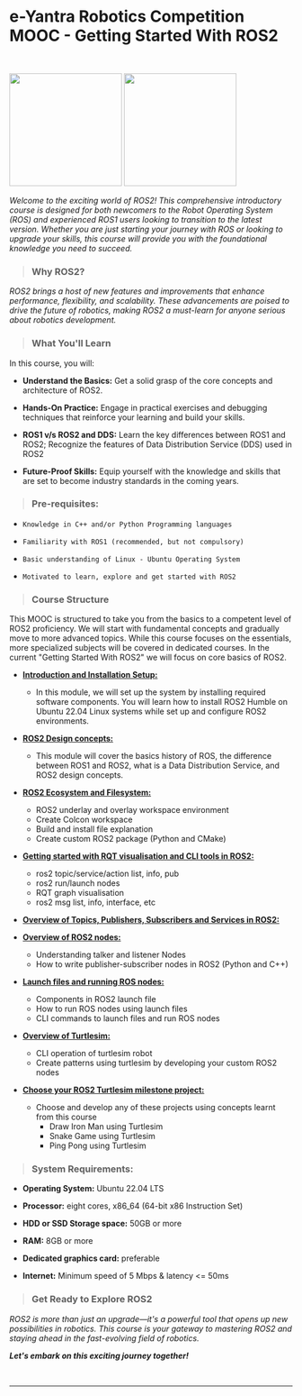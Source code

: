# e-Yantra Robotics Competition MOOC - Getting Started With ROS2

</br>

<p float="auto">
<img height="200px" src="https://res.cloudinary.com/canonical/image/fetch/f_auto,q_auto,fl_sanitize,c_fill,w_2000,h_936/https://ubuntu.com/wp-content/uploads/a2df/ubuntu-robotics-ros2.png" />
<img height="200px" src="https://docs.ros.org/en/humble/_static/humble-small.png" />
</p>

*Welcome to the exciting world of ROS2! This comprehensive introductory course is designed for both newcomers to the Robot Operating System (ROS) and experienced ROS1 users looking to transition to the latest version. Whether you are just starting your journey with ROS or looking to upgrade your skills, this course will provide you with the foundational knowledge you need to succeed.*

> ### Why ROS2?

*ROS2 brings a host of new features and improvements that enhance performance, flexibility, and scalability. These advancements are poised to drive the future of robotics, making ROS2 a must-learn for anyone serious about robotics development.*

> ### What You'll Learn

In this course, you will:

* **Understand the Basics:** Get a solid grasp of the core concepts and architecture of ROS2.

* **Hands-On Practice:** Engage in practical exercises and debugging techniques that reinforce your learning and build your skills.

* **ROS1 v/s ROS2 and DDS:** Learn the key differences between ROS1 and ROS2; Recognize the features of Data Distribution Service (DDS) used in ROS2

* **Future-Proof Skills:** Equip yourself with the knowledge and skills that are set to become industry standards in the coming years.

> ### Pre-requisites:

* `Knowledge in C++ and/or Python Programming languages`
 
* `Familiarity with ROS1 (recommended, but not compulsory)`

* `Basic understanding of Linux - Ubuntu Operating System`

* `Motivated to learn, explore and get started with ROS2`

> ### Course Structure

This MOOC is structured to take you from the basics to a competent level of ROS2 proficiency. We will start with fundamental concepts and gradually move to more advanced topics. While this course focuses on the essentials, more specialized subjects will be covered in dedicated courses. In the current "Getting Started With ROS2" we will focus on core basics of ROS2.

- **<u>Introduction and Installation Setup:</u>**
	- In this module, we will set up the system by installing required software components. You will learn how to install ROS2 Humble on Ubuntu 22.04 Linux systems while set up and configure ROS2 environments.

- **<u>ROS2 Design concepts:</u>**
	- This module will cover the basics history of ROS, the difference between ROS1 and ROS2, what is a Data Distribution Service, and ROS2 design concepts.

- **<u>ROS2 Ecosystem and Filesystem:</u>**
	- ROS2 underlay and overlay workspace environment
	- Create Colcon workspace
	- Build and install file explanation
	- Create custom ROS2 package (Python and CMake) 

- **<u>Getting started with RQT visualisation and CLI tools in ROS2:</u>**
	- ros2 topic/service/action list, info, pub
	- ros2 run/launch nodes
	- RQT graph visualisation
	- ros2 msg list, info, interface, etc

- **<u>Overview of Topics, Publishers, Subscribers and Services in ROS2:</u>**

- **<u>Overview of ROS2 nodes:</u>**
	- Understanding talker and listener Nodes
	- How to write publisher-subscriber nodes in ROS2 (Python and C++)

- **<u>Launch files and running ROS nodes:</u>**
	- Components in ROS2 launch file
	- How to run ROS nodes using launch files
	- CLI commands to launch files and run ROS nodes

- **<u>Overview of Turtlesim:</u>**
	- CLI operation of turtlesim robot
	- Create patterns using turtlesim by developing your custom ROS2 nodes

- **<u>Choose your ROS2 Turtlesim milestone project:</u>**
	- Choose and develop any of these projects using concepts learnt from this course
		- Draw Iron Man using Turtlesim
		- Snake Game using Turtlesim
		- Ping Pong using Turtlesim

> ### System Requirements:

* **Operating System:** Ubuntu 22.04 LTS

* **Processor:** eight cores, x86_64 (64-bit x86 Instruction Set)

* **HDD or SSD Storage space:** 50GB or more

* **RAM:** 8GB or more

* **Dedicated graphics card:** preferable

* **Internet:** Minimum speed of 5 Mbps & latency <= 50ms

> ### Get Ready to Explore ROS2

*ROS2 is more than just an upgrade—it's a powerful tool that opens up new possibilities in robotics. This course is your gateway to mastering ROS2 and staying ahead in the fast-evolving field of robotics.*

***Let's embark on this exciting journey together!***

</br>

---

